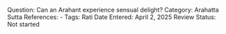 Question: Can an Arahant experience sensual delight?
Category: Arahatta
Sutta References: -
Tags: Rati
Date Entered: April 2, 2025
Review Status: Not started